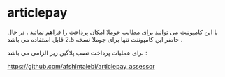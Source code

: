 ﻿articlepay
==========
با این کامپوننت می توانید برای مطالب جوملا امکان پرداخت را فراهم نمائید .
در حال حاضر این کامپوننت تنها برای جوملا نسخه 2.5 قابل استفاده می باشد .

برای عملیات پرداخت نصب پلاگین زیر الزامی می باشد :

https://github.com/afshintalebi/articlepay_assessor
